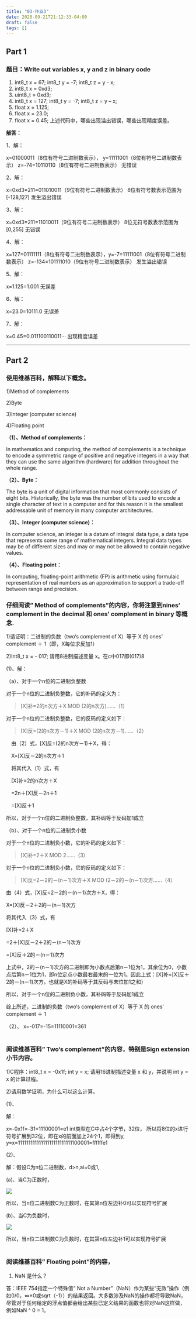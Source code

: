 ```yaml
---
title: "03-作业3"
date: 2020-09-21T21:12:33-04:00
draft: false
tags: []
---
```


## Part 1
### 题目：Write out variables x, y and z in binary code 
1) int8_t x = 67; int8_t y = -7; int8_t z = y - x;
2) int8_t x = 0xd3;
3) uint8_t = 0xd3;
4) int8_t x = 127; int8_t y = -7; int8_t z = y – x;
5) float x = 1.125; 
6) float x = 23.0;
7) float x = 0.45;
上述代码中，哪些出现溢出错误，哪些出现精度误差。

<strong>解答：</strong>

1、解：

x=01000011（8位有符号二进制数表示）， y=11111001（8位有符号二进制数表示）
z=-74=10110110（8位有符号二进制数表示）
无错误

2、解：

x=0xd3=211=011010011（9位有符号二进制数表示）
8位有符号数表示范围为[-128,127]
发生溢出错误

3、解：

x=0xd3=211=11010011（9位有符号二进制数表示）
8位无符号数表示范围为[0,255]
无错误

4、解：

x=127=01111111（8位有符号二进制数表示），y=-7=11111001（8位有符号二进制数表示）
z=-134=101111010（9位有符号二进制数表示）
发生溢出错误

5、解：

x=1.125=1.001
无误差

6、解：

x=23.0=10111.0
无误差

7、解：

x=0.45=0.011100110011···
出现精度误差

---
## Part 2 

### 使用维基百科，解释以下概念。
1)Method of complements

2)Byte

3)Integer (computer science)

4)Floating point

<strong>（1）、Method of complements：</strong>

In mathematics and computing, the method of complements is a technique to encode a symmetric range of positive and negative integers in a way that they can use the same algorithm (hardware) for addition throughout the whole range. 

<strong>（2）、Byte：</strong>

The byte is a unit of digital information that most commonly consists of eight bits. Historically, the byte was the number of bits used to encode a single character of text in a computer and for this reason it is the smallest addressable unit of memory in many computer architectures.

<strong>（3）、Integer (computer science)：</strong>

In computer science, an integer is a datum of integral data type, a data type that represents some range of mathematical integers. Integral data types may be of different sizes and may or may not be allowed to contain negative values.

<strong>（4）、Floating point：</strong>

In computing, floating-point arithmetic (FP) is arithmetic using formulaic representation of real numbers as an approximation to support a trade-off between range and precision.
<br/>

### 仔细阅读” Method of complements”的内容，你将注意到nines‘ complement in the decimal 和 ones’ complement in binary 等概念. 
1)请证明：二进制的负数（two‘s complement of X）等于 X 的 ones’ complement ＋ 1（即，X每位求反加1）

2)Int8_t x = - 017; 请用8进制描述变量 x。在c中017即(017)8

(1)、解：

（a）、对于一个n位的二进制负整数

对于一个n位的二进制负整数，它的补码的定义为：

>[X]补=2的n次方＋X MOD (2的n次方)……（1）


对于一个n位的二进制负整数，它的反码的定义如下：

>[X]反=(2的n次方－1)＋X MOD (2的n次方－1)……（2）


　由（2）式，[X]反=(2的n次方－1)＋X，得：

　X=[X]反－2的n次方＋1

　将其代入（1）式，有

　[X]补=2的n次方＋X

　=2n＋[X]反－2n＋1

　=[X]反＋1

所以，对于一个n位的二进制负整数，其补码等于反码加1成立

（b）、对于一个n位的二进制负小数

对于一个n位的二进制负小数，它的补码的定义如下：

>[X]补=2＋X MOD 2……（3）


对于一个n位的二进制负小数，它的反码的定义如下：

>[X]反=2－2的－(n－1)次方＋X MOD (2－2的－(n－1)次方……（4）


由（4）式，[X]反=2－2的－(n－1)次方＋X，得：

X=[X]反－2＋2的－(n－1)次方

将其代入（3）式，有

[X]补=2＋X

=2＋[X]反－2＋2的－(n－1)次方

=[X]反＋2的－(n－1)次方

上式中，2的－(n－1)次方的二进制即为小数点后第n－1位为1，其余位为0，小数点后第n－1位为1，即n位定点小数最右最末的一位为1。因此上式：[X]补=[X]反＋2的－(n－1)次方，也就是X的补码等于其反码与末位加1之和）

所以，对于一个n位的二进制负小数，其补码等于反码加1成立

综上所述，二进制的负数（two‘s complement of X）等于 X 的 ones’ complement ＋ 1

（2）、
x=-017=-15=11110001=361
<br/>
<br/>

### 阅读维基百科” Two‘s complement”的内容，特别是Sign extension小节内容。
1)C程序：int8_t x = -0x1f; int y = x; 请用16进制描述变量 x 和 y，并说明 int y = x 的计算过程。

2)请用数学证明，为什么可以这么计算。

(1)、

解：

x=-0x1f=-31=11100001=e1
int类型在C中占4个字节，32位，
所以将8位的x进行符号扩展到32位，即在x的前面加上24个1，即得到y,
y=x=11111111111111111111111111100001=ffffffe1

(2)、

解：假设C为n位二进制数，d>n,ai=0或1,

(a)、当C为正数时，

![](http://stugeek.gitee.io/stu-geek/post/homework3-image/1.png)

所以，当n位二进制数C为正数时，在其第n位左边补0可以实现符号扩展

(b)、当C为负数时，

![](http://stugeek.gitee.io/stu-geek/post/homework3-image/2.png)

所以，当n位二进制数C为负数时，在其第n位左边补1可以实现符号扩展
<br/>
<br/>

### 阅读维基百科” Floating point”的内容，
1) NaN 是什么？
   
答：IEEE 754指定一个特殊值“ Not a Number”（NaN）作为某些“无效”操作（例如0/0，∞×0或sqrt（-1））的结果返回。大多数涉及NaN的操作都将导致NaN，尽管对于任何给定的浮点值都会给出某些已定义结果的函数也将对NaN这样做，例如NaN ^ 0 = 1。